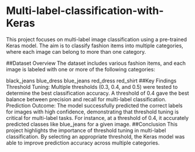 # Multi-label-classification-with-Keras

This project focuses on multi-label image classification using a pre-trained Keras model. The aim is to classify fashion items into multiple categories, where each image can belong to more than one category.

##Dataset Overview
The dataset includes various fashion items, and each image is labeled with one or more of the following categories:

black_jeans
blue_dress
blue_jeans
red_dress
red_shirt
##Key Findings
Threshold Tuning: Multiple thresholds (0.3, 0.4, and 0.5) were tested to determine the best classification accuracy. A threshold of 0.4 gave the best balance between precision and recall for multi-label classification.
Prediction Outcome: The model successfully predicted the correct labels for images with high confidence, demonstrating that threshold tuning is critical for multi-label tasks. For instance, at a threshold of 0.4, it accurately predicted classes like blue_jeans for a given image.
##Conclusion
This project highlights the importance of threshold tuning in multi-label classification. By selecting an appropriate threshold, the Keras model was able to improve prediction accuracy across multiple categories.
